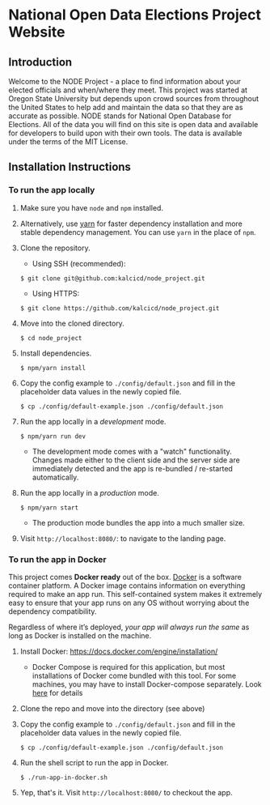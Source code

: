 # National Open Data Elections Project Website

## Introduction

Welcome to the NODE Project - a place to find information about your elected officials and
when/where they meet. This project was started at Oregon State University but depends upon
crowd sources from throughout the United States to help add and maintain the data so that
they are as accurate as possible. NODE stands for National Open Database for Elections.
All of the data you will find on this site is open data and available for developers to
build upon with their own tools. The data is available under the terms of the MIT License.

## Installation Instructions

### To run the app locally

1. Make sure you have `node` and `npm` installed. 
    
2. Alternatively, use [yarn](https://yarnpkg.com/en/) for faster dependency installation
    and more stable dependency management. You can use `yarn` in the place of `npm`.
    
3. Clone the repository.
    - Using SSH (recommended):
    ```
    $ git clone git@github.com:kalcicd/node_project.git
    ```
    - Using HTTPS:
    ```
    $ git clone https://github.com/kalcicd/node_project.git
    ```
    
4. Move into the cloned directory.
    ```
    $ cd node_project
    ```

5. Install dependencies.
    ```
    $ npm/yarn install
    ```
 
6. Copy the config example to `./config/default.json` and fill in the
   placeholder data values in the newly copied file.
   ```
   $ cp ./config/default-example.json ./config/default.json
   ```
    
7. Run the app locally in a _development_ mode.
    ```
    $ npm/yarn run dev
    ```
    - The development mode comes with a "watch" functionality. Changes made either
    to the client side and the server side are immediately detected and the app is
    re-bundled / re-started automatically.
    
8. Run the app locally in a _production_ mode.
    ```
    $ npm/yarn start
    ```
    - The production mode bundles the app into a much smaller size.
    
9. Visit `http://localhost:8080/`: to navigate to the landing page.


### To run the app in Docker

This project comes **Docker ready** out of the box. [Docker](https://www.docker.com/)
is a software container platform. A Docker image contains information on everything
required to make an app run. This self-contained system makes it extremely easy to
ensure that your app runs on any OS without worrying about the dependency compatibility.

Regardless of where it’s deployed, _your app will always run the same_ as long as
Docker is installed on the machine.

1. Install Docker: https://docs.docker.com/engine/installation/
   - Docker Compose is required for this application, but most installations of Docker
     come bundled with this tool. For some machines, you may have to install Docker-compose
     separately. Look [here](https://docs.docker.com/compose/install/) for details

2. Clone the repo and move into the directory (see above)

3. Copy the config example to `./config/default.json` and fill in the
   placeholder data values in the newly copied file.
   ```
   $ cp ./config/default-example.json ./config/default.json
   ```

4. Run the shell script to run the app in Docker.
    ```
    $ ./run-app-in-docker.sh
    ```
    
5. Yep, that's it. Visit `http://localhost:8080/` to checkout the app.
